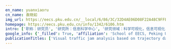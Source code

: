 ```yaml
---
en_name: yuanxiaoru
cn_name: 袁晓如
img_url: https://eecs.pku.edu.cn/__local/6/86/3C/32D4AE06D08F22A48C9FFE53D3B_A067FB61_1F66.jpg?e=.jpg
homepage: https://eecs.pku.edu.cn/info/1342/6106.htm
intro: ['职称：研究员', '研究所：信息科学中心', '研究领域：科学可视化，信息可视化，可视分析，人机交互，计算机图形学', '办公电话：86-10-6276 7658', '电子邮件：xiaoru.yuan@pku.edu.cn', '个人主页：vis.pku.edu.cn/wiki']
google_info: {'_filled': True, 'affiliation': 'School of EECS, Peking University', 'citedby': 3348, 'citedby5y': 2397, 'cites_per_year': {2006: 32, 2007: 25, 2008: 47, 2009: 48, 2010: 66, 2011: 93, 2012: 134, 2013: 206, 2014: 267, 2015: 411, 2016: 437, 2017: 440, 2018: 495, 2019: 508, 2020: 103}}
publicationTitles: ['Visual traffic jam analysis based on trajectory data', 'Human identification using temporal information preserving gait template', 'Visual clustering in parallel coordinates', 'Tripvista: Triple perspective visual trajectory analytics and its application on microscopic traffic data at a road intersection', 'Scattering points in parallel coordinates', 'Image manipulation based on tracked eye movement', 'Chrono-gait image: A novel temporal template for gait recognition', 'Visual Exploration of Sparse Traffic Trajectory Data', 'Edge bundling in information visualization', 'Wysiwyg (what you see is what you get) volume visualization', 'Interactive visual discovering of movement patterns from sparsely sampled geo-tagged social media data', 'Weiboevents: A crowd sourcing weibo visual analytic system', 'Dimension projection matrix/tree: Interactive subspace visual exploration and analysis of high dimensional data', 'iVisDesigner: Expressive Interactive Design of Information Visualizations', 'Scalable multivariate volume visualization and analysis based on dimension projection and parallel coordinates', 'Energy-based hierarchical edge clustering of graphs', 'Multi-dimensional transfer function design based on flexible dimension projection embedded in parallel coordinates', 'Splatting the lines in parallel coordinates', 'Social media visual analytics', 'Volume cutout', 'Illustrating surfaces in volume', 'Coupled ensemble flow line advection and analysis', 'Geometry completion and detail generation by texture synthesis', 'HDR VolVis: High dynamic range volume visualization', 'Interactive local clustering operations for high dimensional data in parallel coordinates', "Intelligent graph layout using many users' input", 'Trajrank: Exploring travel behaviour on a route by trajectory ranking', 'Oceans: Online collaborative explorative analysis on network security', 'Interactive silhouette rendering for point-based models', 'D-map: Visual analysis of ego-centric information diffusion patterns in social media', '树图可视化', 'Comparison of linear and nonlinear shallow wave water equations applied to tsunami waves over the China Sea', 'High dynamic range volume visualization', 'Local WYSIWYG volume visualization', 'Scalable multi-variate analytics of seismic and satellite-based observational data', 'Urban trajectory timeline visualization', '可视化研究前沿及展望', 'Modeling and visualization of tsunamis', 'Sketch-based Segmentation of Scanned Outdoor Environment Models.', 'Exploring OD patterns of interested region based on taxi trajectories', 'Advection-Based Sparse Data Management for Visualizing Unsteady Flow', 'Multi-operator image retargeting with automatic integration of direct and indirect seam carving', 'Visual Analysis of Public Utility Service Problems in a Metropolis', 'Stippling and Silhouettes Rendering in Geometry-Image Space.', '体数据可视化传递函数研究', 'Dimension reconstruction for visual exploration of subspace clusters in high-dimensional data', 'PIWI: Visually Exploring Graphs Based on Their Community Structure', 'Superimposed annotation output', 'Visual analysis of multiple route choices based on general gps trajectories', 'Scalable Lagrangian-based attribute space projection for multivariate unsteady flow data', 'Comparative visualization of vector field ensembles based on longest common subsequence', 'OD-Wheel: Visual design to explore OD patterns of a central region', 'E-Map: A Visual Analytics Approach for Exploring Significant Event Evolutions in Social Media', '轨迹数据可视分析研究', 'FLDA: Latent Dirichlet Allocation Based Unsteady Flow Analysis', 'Dynamic load balancing based on constrained kd tree decomposition for parallel particle tracing', 'Ensemblegraph: Interactive visual analysis of spatiotemporal behaviors in ensemble simulation data', 'Laplacian-based dynamic graph visualization', 'Seismic structure extraction based on multi-scale sensitivity analysis', 'Sample based tone mapping method for high dynamic range images', '信息可视化和可视分析: 挑战与机遇——北戴河信息可视化战略研讨会总结报告', 'Interactive visual optimization and analysis for RFID benchmarking', 'Inspire: An interactive image assisted non-photorealistic rendering system', 'Visual analysis of route choice behaviour based on GPS trajectories', 'Survey on transfer functions in volume visualization', 'Efficient unsteady flow visualization with high-order access dependencies', 'Integrating Mesh and Meshfree Methods for Physics-Based Fracture and Debris Cloud Simulation.', 'User-defined feature comparison for vector field ensembles', 'Visual analysis of uncertainty in trajectories', 'Transfer function map', 'Information visualization and visual analytics: challenges and opportunities', 'An efficient system for creating synthetic InSAR images from simulations', 'D-Map+ Interactive Visual Analysis and Exploration of Ego-centric and Event-centric Information Diffusion Patterns in Social Media', 'Ordered small multiple treemaps for visualizing time-varying hierarchical pesticide residue data', 'CCF 大专委 2016 年大数据发展趋势预测——解读和行动建议', 'A bottom-up scheme for user-defined feature comparison in ensemble data', 'Interactive Visualization of 160 Years’ Global Hurricane Trajectory Data', 'Interactive super-resolution through neighbor embedding', 'User behavior map: Visual exploration for cyber security session data', 'Frontier of Information Visualization and Visual Analytics in 2016', 'Developing trend forecasting of big data in 2016 from CCF TFBD: interpretation and proposals', 'A platform for collaborative visual analysis on streaming messages', 'MLMD: Multi-Layered Visualization for Multi-Dimensional Data.', 'Treemap visualization [J]', 'Interaction+: Interaction enhancement for web-based visualizations', 'Visual data quality analysis for taxi GPS data', 'Peking University, Beijing 100871); Treemap Visualization [J]', 'A novel visualization system for expressive facial motion data exploration', 'Perceptually Guided Rendering of Textured Point-based Models.', 'Hybrid forward resampling and volume rendering', 'Exploring high-dimensional data through locally enhanced projections', 'Uncertainty-aware visual analytics for exploring human behaviors from heterogeneous spatial temporal data', 'Short plane supports for spatial hypergraphs', 'Access pattern learning with long short-term memory for parallel particle tracing', 'MatchOrchestra: a generalized visual analytics for competitive team sports', 'Visualization research frontier and prospects', 'School of EECS and Key Laboratory of Machine Perception (MOE)', '面向微博主题的可视分析研究', 'Metro-Wordle: An Interactive Visualization for Urban Text Distributions Based on Wordle', 'Compression-based integral curve data reuse framework for flow visualization', '2015 IEEE Pacific Visualization Symposium (PacificVis)', 'MovementFinder: Visual analytics of origin-destination patterns from geo-tagged social media', 'Visualization of social media flows with interactively identified key players', 'JianPu, and Xiaoru Yuan."', '学术界谈 “大数据”[J]', 'MDS-Tree and MDS-Matrix for High Dimensional Data Visualization', 'Texture splatting', 'Tsunami and earthquake visualization inspired by light interference', 'Deep learning-based viewpoint recommendation in volume visualization', 'An interactive visual analytics approach for network anomaly detection through smart labeling', 'Visualization of technical and tactical characteristics in fencing', 'A survey of parallel particle tracing algorithms in flow visualization', '大数据分析与应用技术创新平台', 'Visual exploration of ionosphere disturbances for earthquake research', '地理空间数据可视化中的过滤', 'Weibo footprint: A web-based visualization system to analyzing spatial-temporal movement of geo-tagged social media users', 'STAD-HD: Spatial temporal anomaly detection for heterogeneous data through visual analytics', 'Behavior analysis through collaborative visual exploration on trajectory data', 'Image manipulation based on tracked eye movement', '探地数据可视化研究', 'Story explorer: A visual analysis tool for heterogeneous text data', 'MovementFinder: A multi-filter visual analytics design for movement data investigation', 'Visual analytics support for collecting and correlating evidence for intelligence analysis', 'Image manipulation based on tracked eye movement', 'High dynamic range image mapping with empirical mode decomposition', 'VAST 2013 mini challenge 3: AnNetTe collaboration oriented visualization of network data', 'Interference microscopy volume illustration for biomedical data', 'Scalable multivariate volume visualization and analysis', 'Visualization of high dynamic range data in geosciences', 'Procedural image processing for visualization', '2016 IEEE Pacific Visualization Symposium (PacificVis)', 'Event-based exploration and comparison on time-varying ensembles', 'Multivariate visualization for atmospheric pollution', 'EarthquakeAware: Visual Analytics for Understanding Human Impacts of Earthquakes from Social Media Data', 'Award for Outstanding Comprehensive Mini-Challenge 2 Solution-RadiationMonitor: An Interactive System for Visualizing and Exploring Spatial-Temporal Data', 'BarcodeTree: Scalable comparison of multiple hierarchies', 'SmartCube: An Adaptive Data Management Architecture for the Real-Time Visualization of Spatiotemporal Datasets', 'R-Map: A Map Metaphor for Visualizing Information Reposting Process in Social Media', 'DNN-VolVis: Interactive Volume Visualization Supported by Deep Neural Network', 'D-Map plus: Interactive Visual Analysis and Exploration of Ego-centric and Event-centric Information Diffusion Patterns in Social Media', 'Changhe Yang, Yanda Li, Can Liu &', 'Short Plane Supports for Spatial Hypergraphs', 'Interactive Visual Exploration and Comparison on the Effect of Asteroid Impacts', 'Visual Analysis for Subgroups in a Dynamic Network', 'Visual Bird Watcher: Interactive Visual Analysis on Bird Distribution and Migration', 'Dynamic Data Repartitioning for Load-Balanced Parallel Particle Tracing', '集合模拟可视化进展', 'Short plane support trees for hypergraphs', '4.3 Spatially Informative Set Visualization', '数据可视分析挑战赛三年回顾', 'Message from the VIS Paper Chairs and Guest Editors Preface', 'Preface: Message from the VIS Paper Chairs and Guest Editors', 'Visual Analysis for Multi-Spectral Images Comparisons', 'Interactive and Collaborative Visual Analysis on Traffic Sensor Data', 'Temporal Pattern Analysis and Source Detection through Visual Analysis on Multi-Dimensional Time Series Data', 'Visual Analysis for Wildlife Preserve based on Muti-systems', 'Automatic Caption Generation for Visualization Charts', '基于可交互相关性矩阵的维度重排径向坐标可视化方法', '可视化及可视分析专题前言', 'Guest Editor’s Introduction to the Special Section on the 2016 IEEE Pacific Visualization Symposium', "Human-centered data visualization [guest editors' introduction]", 'A bottom-up scheme for user-defined feature exploration in vector field ensembles', 'High performance flow field visualization with high-order access dependencies', 'Viewpoints Selection of 3D Object Recognition Based on Manifold Topological Multi-resolution Analysis Method', 'The 1st China Visualization Conference (ChinaVis)', 'Volumetric image data processing', "Guest Editors' Introduction: Special Section on the IEEE Pacific Visualization Symposium 2014", '地球物理信息学概念的发展', 'The Visualization Workshop 2013', '大数据可视分析——挑战和机遇', 'PKUVIS 科学可视化系统设计与应用', '基于一种简化的并行域遍历方法的体绘制算法', 'Volumetric image data processing', '信息可视化和可视分析: 挑战与机遇北戴河信息可视化战略研讨会总结报告', '高维数据可视化', '可视化研究与应用', 'Session 7: Visual Analysis and Design in Scientific Applications Scalable Multi-variate Analytics of Seismic and Satellite-based Observational Data', 'Visual Clustering in Parallel Coordinates‖, Eurographics', '利用 Matlab 与 Google Earth 的地磁场模型网络可视化', 'Rule-based collaborative volume visualization', 'High‐Quality Texture Mapping and Rendering of Point Models', 'The Use of Graphics Processing Unit (GPU) Computation in Geophysical Visualization', 'High fidelity, illustrative and explorative visualization', 'Special issue on Isaac Newton Institute Programme-" Computation, combinatorics and probability": Part I-Preface', 'AutoCaption: An Approach to Generate Natural Language Description from Visualization Automatically', 'Technical Track', 'GoTree: A Grammar of Tree Visualizations', 'Behavior Visual Analysis Supporting Spatial/temporal Data with Uncertainty', 'Visualizing Dynamic Networks of Long Sequences with Pixel Matrix Array', 'Huamin Qu Scattering Points in Parallel Coordinates IEEE TRANSACTIONS ON VISUALIZATION AND COMPUTER GRAPHICS', 'Zhuang, Zhou 150', 'VIS Conference Committee', 'SignalTreeExplorer: A Multi-Tree Comparison System for Visually Exploring Time Sequential Communication Data', 'Symposium Organizing Committee', 'GraphLDA: Latent Dirichlet Allocation-based Visual Exploration of Dynamic Graphs', 'IEEE Visual Analytics Science and Technology Conference', 'VIS conference committee', 'Filter+: Interaction Argument for Web-based Visualizations', 'Chair message', 'Exploring High Dimensional Data Through Locally Optimized Viewpoint Selection', 'Add-on Filter: Filtering in General Web-based Visualizations', 'VIS conference committee', 'Interactive Visual Classification and Analysis on Network Activity', 'EnsembleGraph: Visualizing Variations for Ensemble Simulations Exploration', 'IEEE CG&A CALL FOR ARTICLES', 'Reviewer Thanks 2014 Reviewers', 'Visualization Notes Committee', 'Visual Analysis of Ionospheric Disturbance Hypotheses about Earthquake', 'SciVis International Program Committee', 'CONFERENCE COCHAIRS', 'Raycasting Feature-Enhanced Distance Field', 'Visualization of Rupture Fault Simulation Inspired by Light Interference', 'Symposium Committee', 'VAST 2009 Challenge: Abnormal Network Behavior Analysis and Graph-Based Hierarchical Filtering', 'Symposium Committee', 'Interactive Silhouette Rendering for Point-Based Models', 'Interactive Attractive and Repulsive Operators in Parallel Coordinates', 'Multi-Dimensional Transfer Function Design based on Combined Interface of Parallel Coordinates and Dimension Projection', 'Interactive Texture Mapping for Point-Based Models', 'Parallel Coordinates on iPad']
---
```

